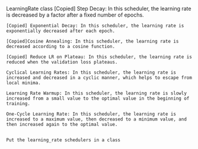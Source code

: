 LearningRate class
    [Copied] Step Decay: In this scheduler, the learning rate is decreased by a factor after a fixed number of epochs.

    [Copied] Exponential Decay: In this scheduler, the learning rate is exponentially decreased after each epoch.

    [Copied]Cosine Annealing: In this scheduler, the learning rate is decreased according to a cosine function.

    [Copied] Reduce LR on Plateau: In this scheduler, the learning rate is reduced when the validation loss plateaus.

    Cyclical Learning Rates: In this scheduler, the learning rate is increased and decreased in a cyclic manner, which helps to escape from local minima.

    Learning Rate Warmup: In this scheduler, the learning rate is slowly increased from a small value to the optimal value in the beginning of training.

    One-Cycle Learning Rate: In this scheduler, the learning rate is increased to a maximum value, then decreased to a minimum value, and then increased again to the optimal value.


    Put the learning_rate schedulers in a class

    